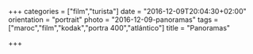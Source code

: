 +++
categories = ["film","turista"]
date = "2016-12-09T20:04:30+02:00"
orientation = "portrait"
photo = "2016-12-09-panoramas"
tags = ["maroc","film","kodak","portra 400","atlántico"]
title = "Panoramas"

+++

